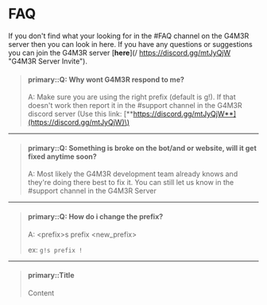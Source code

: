 # FAQ

If you don't find what your looking for in the \#FAQ channel on the G4M3R server then you can look in here. If you have any questions or suggestions you can join the G4M3R server [**here**](/ https://discord.gg/mtJyQjW "G4M3R Server Invite").

> #### primary::Q: Why wont G4M3R respond to me?
>
> A: Make sure you are using the right prefix \(default is g!\). If that doesn't work then report it in the \#support channel in the G4M3R discord server \(Use this link: [**https://discord.gg/mtJyQjW**](https://discord.gg/mtJyQjW)\)

---

> #### primary::Q: Something is broke on the bot/and or website, will it get fixed anytime soon?
>
> A: Most likely the G4M3R development team already knows and they're doing there best to fix it. You can still let us know in the \#support channel in the G4M3R Server

---

> #### primary::Q: How do i change the prefix?
>
> A: &lt;prefix&gt;s prefix &lt;new\_prefix&gt;
>
> ex: `g!s prefix !`

---

> #### primary::Title
>
> Content



